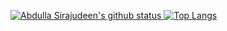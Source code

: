 [![Abdulla Sirajudeen's github status](https://github-readme-stats.vercel.app/api?username=abdullasirajudeen&show_icons=true&count_private=true&hide_border=false&title_color=eb0029&icon_color=eb0029&include_all_commits=true)
![Top Langs](https://github-readme-stats.vercel.app/api/top-langs/?username=abdullasirajudeen&layout=compact&hide_border=false&title_color=eb0029)](https://github.com/abdullasirajudeen)
